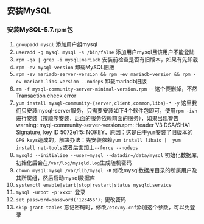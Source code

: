 ## 安装MySQL
### 安装MySQL-5.7.rpm包
1. `groupadd mysql` 添加用户组mysql
2. `useradd -g mysql mysql -s /bin/false` 添加用户mysql且该用户不能登陆
3. `rpm -qa | grep -i mysql|mariadb` 安装前检查是否有旧版本，如果有先卸载
4. `rpm -ev mysql-version` 卸载MySQL旧版
5. `rpm -ev mariadb-server-version && rpm -ev mariadb-version && rpm -ev mariadb-libs-version --nodeps` 卸载mariadb旧版
6. `rm -f mysql-community-server-minimal-version.rpm` -- 这个要删掉，不然Transaction check error
7. `yum install mysql-community-{server,client,common,libs}-* -y` 这里我们只安装mysql-server服务，只需要安装如下4个软件包即可，使用`rpm -ivh`进行安装（按顺序安装，后面的服务依赖前面的服务），如果出现警告warning: myql-community-server-version.rpm: Header V3 DSA/SHA1 Signature, key ID 5072e1f5: NOKEY，原因：这是由于`yum`安装了旧版本的`GPG keys`造成的，解决办法：先安装依赖`yum install libaio | 
yum install net-tools`或者后面加上`--force --nodeps`
8. `mysqld --initialize --user=mysql --datadir=/data/mysql` 初始化数据库,初始化后会在`/var/log/mysqld.log`生成随机密码
9. `chown mysql:mysql /var/lib/mysql -R` 修改mysql数据库目录的所属用户及其所属组，然后启动mysql数据库
10. `systemctl enable|start|stop|restart|status mysqld.service`
11. `mysql -uroot -p'xxxx'` 登录
12. `set password=password('123456');` 更改密码
13. `skip-grant-tables` 忘记密码时，修改`/etc/my.cnf`添加这个参数，可以免登录
